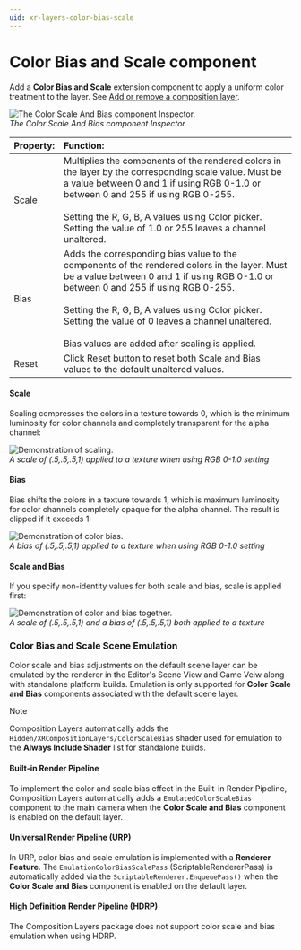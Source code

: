 ```yaml
---
uid: xr-layers-color-bias-scale
---
```


# Color Bias and Scale component

Add a __Color Bias and Scale__ extension component to apply a uniform color treatment to the layer. See [Add or remove a composition layer].

![The Color Scale And Bias component Inspector.](images/Inspector_ColorScaleAndBias.png)<br />*The Color Scale And Bias component Inspector*

| Property:| Function: |
|:---|:---|
| Scale| Multiplies the components of the rendered colors in the layer by the corresponding scale value. Must be a value between 0 and 1 if using RGB 0-1.0 or between 0 and 255 if using RGB 0-255.<br /><br />Setting the R, G, B, A values using Color picker. Setting the value of 1.0 or 255 leaves a channel unaltered.|
| Bias| Adds the corresponding bias value to the components of the rendered colors in the layer. Must be a value between 0 and 1 if using RGB 0-1.0 or between 0 and 255 if using RGB 0-255.<br /><br />Setting the R, G, B, A values using Color picker. Setting the value of 0 leaves a channel unaltered. <br /><br />Bias values are added after scaling is applied. |
| Reset| Click Reset button to reset both Scale and Bias values to the default unaltered values. |


#### Scale

Scaling compresses the colors in a texture towards 0, which is the minimum luminosity for color channels and completely transparent for the alpha channel:

![Demonstration of scaling.](images/Color-Scale.png)<br />*A scale of (.5,.5,.5,1) applied to a texture when using RGB 0-1.0 setting*

#### Bias

Bias shifts the colors in a texture towards 1, which is maximum luminosity for color channels completely opaque for the alpha channel. The result is clipped if it exceeds 1:

![Demonstration of color bias.](images/Color-Bias.png)<br />*A bias of (.5,.5,.5,1) applied to a texture when using RGB 0-1.0 setting*

#### Scale and Bias

If you specify non-identity values for both scale and bias, scale is applied first:

![Demonstration of color and bias together.](images/Color-BiasAndScale.png)<br />*A scale of (.5,.5,.5,1) and a bias of (.5,.5,.5,1) both applied to a texture*

### Color Bias and Scale Scene Emulation

Color scale and bias adjustments on the default scene layer can be emulated by the renderer in the Editor's Scene View and Game Veiw along with standalone platform builds. Emulation is only supported for **Color Scale and Bias** components associated with the default scene layer.

> [!NOTE]
> Composition Layers automatically adds the `Hidden/XRCompositionLayers/ColorScaleBias` shader used for emulation to the **Always Include Shader** list for standalone builds.

#### Built-in Render Pipeline

To implement the color and scale bias effect in the Built-in Render Pipeline, Composition Layers automatically adds a `EmulatedColorScaleBias` component to the main camera when the **Color Scale and Bias** component is enabled on the default layer.

#### Universal Render Pipeline (URP)

In URP, color bias and scale emulation is implemented with a **Renderer Feature**.
The `EmulationColorBiasScalePass` (ScriptableRendererPass) is automatically added via the `ScriptableRenderer.EnqueuePass()` when the **Color Scale and Bias** component is enabled on the default layer.

#### High Definition Render Pipeline (HDRP)

 The Composition Layers package does not support color scale and bias emulation when using HDRP.

[Add or remove a composition layer]: xref:xr-layers-add-layer
